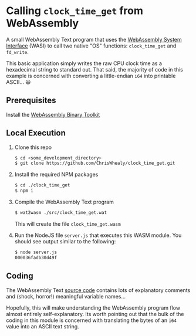 # Calling `clock_time_get` from WebAssembly

A small WebAssembly Text program that uses the [WebAssembly System Interface](https://wasi.dev/) (WASI) to call two native "OS" functions: `clock_time_get` and `fd_write`.

This basic application simply writes the raw CPU clock time as a hexadecimal string to standard out.
That said, the majority of code in this example is concerned with converting a little-endian `i64` into printable ASCII&hellip;  😃

## Prerequisites

Install the [WebAssembly Binary Toolkit](https://github.com/WebAssembly/wabt)

## Local Execution

1. Clone this repo

    ```bash
    $ cd <some_development_directory>
    $ git clone https://github.com/ChrisWhealy/clock_time_get.git
    ```

1. Install the required NPM packages

    ```bash
    $ cd ./clock_time_get
    $ npm i
    ```

1. Compile the WebAssembly Text program

    ```bash
    $ wat2wasm ./src/clock_time_get.wat
    ```

    This will create the file `clock_time_get.wasm`

1. Run the NodeJS file `server.js` that executes this WASM module.
   You should see output similar to the following:

    ```bash
    $ node server.js
    000036fadb30d49f
    ```

## Coding

The WebAssembly Text [source code](./src/clock_time_get.wat) contains lots of explanatory comments and (shock, horror!) meaningful variable names...

Hopefully, this will make understanding the WebAssembly program flow almost entirely self-explanatory.
Its worth pointing out that the bulk of the coding in this module is concerned with translating the bytes of an `i64` value into an ASCII text string.
